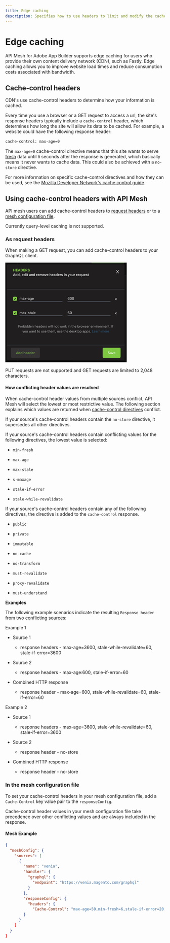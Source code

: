 ```yaml
---
title: Edge caching
description: Specifies how to use headers to limit and modify the cache for GET requests.
---
```


# Edge caching

API Mesh for Adobe App Builder supports edge caching for users who provide their own content delivery network (CDN), such as Fastly. Edge caching allows you to improve website load times and reduce consumption costs associated with bandwidth.

## Cache-control headers

CDN's use cache-control headers to determine how your information is cached.

Every time you use a browser or a GET request to access a url, the site's response headers typically include a `cache-control` header, which determines how long the site will allow its data to be cached. For example, a website could have the following response header:

```html
cache-control: max-age=0
```

The `max-age=0` cache-control directive means that this site wants to serve [fresh](https://developer.mozilla.org/en-US/docs/Web/HTTP/Caching#fresh_and_stale_based_on_age) data until `0` seconds after the response is generated, which basically means it never wants to cache data. This could also be achieved with a `no-store` directive.

For more information on specific cache-control directives and how they can be used, see the [Mozilla Developer Network's cache control guide](https://developer.mozilla.org/en-US/docs/Web/HTTP/Headers/Cache-Control).

## Using cache-control headers with API Mesh

API mesh users can add cache-control headers to [request headers](#as-request-headers) or to a [mesh configuration file](#in-the-mesh-configuration-file).

<InlineAlert variant="info" slots="text"/>

Currently query-level caching is not supported.

### As request headers

When making a GET request, you can add cache-control headers to your GraphQL client.

![headers](../_images/ccheaders.png)

<InlineAlert variant="info" slots="text"/>

PUT requests are not supported and GET requests are limited to 2,048 characters.

#### How conflicting header values are resolved

When cache-control header values from multiple sources conflict, API Mesh will select the lowest or most restrictive value. The following section explains which values are returned when [cache-control directives](https://developer.mozilla.org/en-US/docs/Web/HTTP/Headers/Cache-Control) conflict.

If your source's cache-control headers contain the `no-store` directive, it supersedes all other directives.

If your source's cache-control headers contain conflicting values for the following directives, the lowest value is selected:

- `min-fresh`

- `max-age`

- `max-stale`

- `s-maxage`

- `stale-if-error`

- `stale-while-revalidate`

If your source's cache-control headers contain any of the following directives, the directive is added to the `cache-control` response.

- `public`

- `private`

- `immutable`

- `no-cache`

- `no-transform`

- `must-revalidate`

- `proxy-revalidate`

- `must-understand`

**Examples**

The following example scenarios indicate the resulting `Response header` from two conflicting sources:

Example 1

- Source 1

  - response headers - max-age=3600, stale-while-revalidate=60, stale-if-error=3600

- Source 2

  - response headers - max-age:600, stale-if-error=60

- Combined HTTP response

  - response header - max-age=600, stale-while-revalidate=60, stale-if-error=60

Example 2

- Source 1

  - response headers - max-age=3600, stale-while-revalidate=60, stale-if-error=3600

- Source 2

  - response header - no-store

- Combined HTTP response

  - response header - no-store

### In the mesh configuration file

To set your cache-control headers in your mesh configuration file, add a `Cache-Control` key value pair to the `responseConfig`.

<InlineAlert variant="info" slots="text"/>

Cache-control header values in your mesh configuration file take precedence over other conflicting values and are always included in the response.

#### Mesh Example

```json
{
  "meshConfig": {
    "sources": [
      {
        "name": "venia",
        "handler": {
          "graphql": {
            "endpoint": "https://venia.magento.com/graphql"
          }
        },
        "responseConfig": {
          "headers": {
            "Cache-Control": "max-age=50,min-fresh=6,stale-if-error=20,public,must-revalidate"
        }
      }
    ]
  }
}
```
